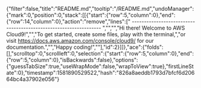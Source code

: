 {"filter":false,"title":"README.md","tooltip":"/README.md","undoManager":{"mark":0,"position":0,"stack":[[{"start":{"row":5,"column":0},"end":{"row":14,"column":0},"action":"remove","lines":[" ----------------------------------------------------------------- ","","","Hi there! Welcome to AWS Cloud9!","","To get started, create some files, play with the terminal,","or visit https://docs.aws.amazon.com/console/cloud9/ for our documentation.","","Happy coding!",""],"id":2}]]},"ace":{"folds":[],"scrolltop":0,"scrollleft":0,"selection":{"start":{"row":5,"column":0},"end":{"row":5,"column":0},"isBackwards":false},"options":{"guessTabSize":true,"useWrapMode":false,"wrapToView":true},"firstLineState":0},"timestamp":1581890529522,"hash":"826a8aeddb1793d7bfcf6d20664bc4a37902e056"}